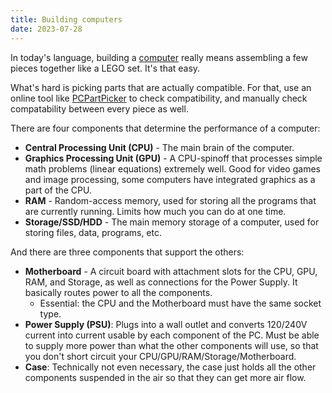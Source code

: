 ```yaml
---
title: Building computers
date: 2023-07-28
---
```

In today's language, building a [computer](/computer) really means assembling a few pieces together like a LEGO set. It's that easy.

What's hard is picking parts that are actually compatible. For that, use an online tool like [PCPartPicker](https://pcpartpicker.com/list/) to check compatibility, and manually check compatability between every piece as well.

There are four components that determine the performance of a computer:
- **Central Processing Unit (CPU)** - The main brain of the computer.
- **Graphics Processing Unit (GPU)** - A CPU-spinoff that processes simple math problems (linear equations) extremely well. Good for video games and image processing, some computers have integrated graphics as a part of the CPU.
- **RAM** - Random-access memory, used for storing all the programs that are currently running. Limits how much you can do at one time.
- **Storage/SSD/HDD** - The main memory storage of a computer, used for storing files, data, programs, etc.

And there are three components that support the others:
- **Motherboard** - A circuit board with attachment slots for the CPU, GPU, RAM, and Storage, as well as connections for the Power Supply. It basically routes power to all the components.
	- Essential: the CPU and the Motherboard must have the same socket type.
- **Power Supply (PSU)**: Plugs into a wall outlet and converts 120/240V current into current usable by each component of the PC. Must be able to supply more power than what the other components will use, so that you don't short circuit your CPU/GPU/RAM/Storage/Motherboard.
- **Case**: Technically not even necessary, the case just holds all the other components suspended in the air so that they can get more air flow.
